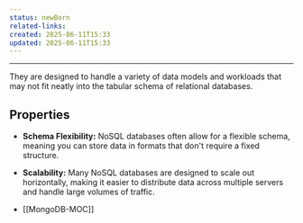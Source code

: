 ```yaml
---
status: newBorn
related-links: 
created: 2025-06-11T15:33
updated: 2025-06-11T15:33
---
```

---

They are designed to handle a variety of data models and workloads that may not fit neatly into the tabular schema of relational databases.

## Properties

- **Schema Flexibility:** NoSQL databases often allow for a flexible schema, meaning you can store data in formats that don't require a fixed structure.
- **Scalability:** Many NoSQL databases are designed to scale out horizontally, making it easier to distribute data across multiple servers and handle large volumes of traffic.

- [[MongoDB-MOC]]
